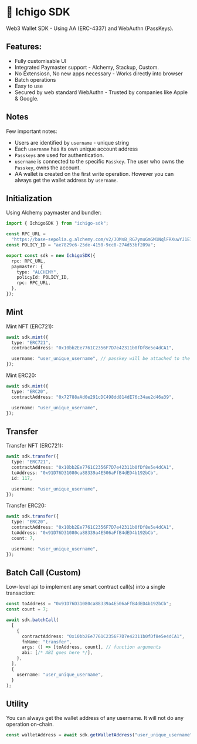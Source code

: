 # 🍓 Ichigo SDK

Web3 Wallet SDK - Using AA (ERC-4337) and WebAuthn (PassKeys).

## Features:

- Fully customisable UI
- Integrated Paymaster support - Alchemy, Stackup, Custom.
- No Extensiosn, No new apps necessary - Works directly into browser
- Batch operations
- Easy to use
- Secured by web standard WebAuthn - Trusted by companies like Apple & Google.

## Notes

Few important notes:

- Users are identified by `username` - unique string
- Each `username` has its own unique account address
- `Passkeys` are used for authentication.
- `username` is connected to the specific `Passkey`. The user who owns the `Passkey`, owns the account.
- AA wallet is created on the first write operation. However you can always get the wallet address by `username`.

## Initialization

Using Alchemy paymaster and bundler:

```ts
import { IchigoSDK } from "ichigo-sdk";

const RPC_URL =
  "https://base-sepolia.g.alchemy.com/v2/JOMsB_RG7ymuGmGM1NqlFRXuwYJ1E1Yh";
const POLICY_ID = "ae7829c6-25de-4150-9cc8-274d53bf209a";

export const sdk = new IchigoSDK({
  rpc: RPC_URL,
  paymaster: {
    type: "ALCHEMY",
    policyId: POLICY_ID,
    rpc: RPC_URL,
  },
});
```

## Mint

Mint NFT (ERC721):

```ts
await sdk.mint({
  type: "ERC721",
  contractAddress: "0x10bb2Ee7761C2356F7D7e42311b0fDf8e5e4dCA1",

  username: "user_unique_username", // passkey will be attached to the username
});
```

Mint ERC20:

```ts
await sdk.mint({
  type: "ERC20",
  contractAddress: "0x72788aAd0e291cDC498dd814dE76c34ae2d46a39",

  username: "user_unique_username",
});
```

## Transfer

Transfer NFT (ERC721):

```ts
await sdk.transfer({
  type: "ERC721",
  contractAddress: "0x10bb2Ee7761C2356F7D7e42311b0fDf8e5e4dCA1",
  toAddress: "0x91D76D31080ca88339a4E506aFfB4dED4b192bCb",
  id: 117,

  username: "user_unique_username",
});
```

Transfer ERC20:

```ts
await sdk.transfer({
  type: "ERC20",
  contractAddress: "0x10bb2Ee7761C2356F7D7e42311b0fDf8e5e4dCA1",
  toAddress: "0x91D76D31080ca88339a4E506aFfB4dED4b192bCb",
  count: 7,

  username: "user_unique_username",
});
```

## Batch Call (Custom)

Low-level api to implement any smart contract call(s) into a single transaction:

```ts
const toAddress = "0x91D76D31080ca88339a4E506aFfB4dED4b192bCb";
const count = 7;

await sdk.batchCall(
  [
    {
      contractAddress: "0x10bb2Ee7761C2356F7D7e42311b0fDf8e5e4dCA1",
      fnName: "transfer",
      args: () => [toAddress, count], // function arguments
      abi: [/* ABI goes here */],
    },
  ],
  {
    username: "user_unique_username",
  }
);
```

## Utility

You can always get the wallet address of any username. It will not do any operation on-chain.

```ts
const walletAddress = await sdk.getWalletAddress("user_unique_username");
```
